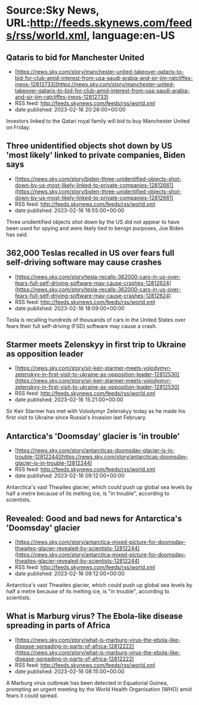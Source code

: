# Source:Sky News, URL:http://feeds.skynews.com/feeds/rss/world.xml, language:en-US

## Qataris to bid for Manchester United
 - [https://news.sky.com/story/manchester-united-takeover-qataris-to-bid-for-club-amid-interest-from-usa-saudi-arabia-and-sir-jim-ratcliffes-ineos-12812733](https://news.sky.com/story/manchester-united-takeover-qataris-to-bid-for-club-amid-interest-from-usa-saudi-arabia-and-sir-jim-ratcliffes-ineos-12812733)
 - RSS feed: http://feeds.skynews.com/feeds/rss/world.xml
 - date published: 2023-02-16 20:26:00+00:00

Investors linked to the Qatari royal family will bid to buy Manchester United on Friday.

## Three unidentified objects shot down by US 'most likely' linked to private companies, Biden says
 - [https://news.sky.com/story/biden-three-unidentified-objects-shot-down-by-us-most-likely-linked-to-private-companies-12812661](https://news.sky.com/story/biden-three-unidentified-objects-shot-down-by-us-most-likely-linked-to-private-companies-12812661)
 - RSS feed: http://feeds.skynews.com/feeds/rss/world.xml
 - date published: 2023-02-16 18:55:00+00:00

Three unidentified objects shot down by the US did not appear to have been used for spying and were likely tied to benign purposes, Joe Biden has said.

## 362,000 Teslas recalled in US over fears full self-driving software may cause crashes
 - [https://news.sky.com/story/tesla-recalls-362000-cars-in-us-over-fears-full-self-driving-software-may-cause-crashes-12812624](https://news.sky.com/story/tesla-recalls-362000-cars-in-us-over-fears-full-self-driving-software-may-cause-crashes-12812624)
 - RSS feed: http://feeds.skynews.com/feeds/rss/world.xml
 - date published: 2023-02-16 18:09:00+00:00

Tesla is recalling hundreds of thousands of cars in the United States over fears their full self-driving (FSD) software may cause a crash.

## Starmer meets Zelenskyy in first trip to Ukraine as opposition leader
 - [https://news.sky.com/story/sir-keir-starmer-meets-volodymyr-zelenskyy-in-first-visit-to-ukraine-as-opposition-leader-12812530](https://news.sky.com/story/sir-keir-starmer-meets-volodymyr-zelenskyy-in-first-visit-to-ukraine-as-opposition-leader-12812530)
 - RSS feed: http://feeds.skynews.com/feeds/rss/world.xml
 - date published: 2023-02-16 15:21:00+00:00

Sir Keir Starmer has met with Volodymyr Zelenskyy today as he made his first visit to Ukraine since Russia's invasion last February.

## Antarctica's 'Doomsday' glacier is 'in trouble'
 - [https://news.sky.com/story/antarcticas-doomsday-glacier-is-in-trouble-12812244](https://news.sky.com/story/antarcticas-doomsday-glacier-is-in-trouble-12812244)
 - RSS feed: http://feeds.skynews.com/feeds/rss/world.xml
 - date published: 2023-02-16 09:12:00+00:00

Antarctica's vast Thwaites glacier, which could push up global sea levels by half a metre because of its melting ice, is "in trouble", according to scientists.

## Revealed: Good and bad news for Antarctica's 'Doomsday' glacier
 - [https://news.sky.com/story/antarctica-mixed-picture-for-doomsday-thwaites-glacier-revealed-by-scientists-12812244](https://news.sky.com/story/antarctica-mixed-picture-for-doomsday-thwaites-glacier-revealed-by-scientists-12812244)
 - RSS feed: http://feeds.skynews.com/feeds/rss/world.xml
 - date published: 2023-02-16 09:12:00+00:00

Antarctica's vast Thwaites glacier, which could push up global sea levels by half a metre because of its melting ice, is "in trouble", according to scientists.

## What is Marburg virus? The Ebola-like disease spreading in parts of Africa
 - [https://news.sky.com/story/what-is-marburg-virus-the-ebola-like-disease-spreading-in-parts-of-africa-12812222](https://news.sky.com/story/what-is-marburg-virus-the-ebola-like-disease-spreading-in-parts-of-africa-12812222)
 - RSS feed: http://feeds.skynews.com/feeds/rss/world.xml
 - date published: 2023-02-16 08:15:00+00:00

A Marburg virus outbreak has been detected in&#160;Equatorial Guinea, prompting an urgent meeting by the World Health Organisation (WHO) amid fears it could spread.

